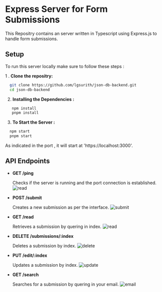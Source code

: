 # Express Server for Form Submissions
This Repositry contains an server written in Typescript using Express.js to handle form submissions.


## Setup
To run this server locally make sure to follow these steps : 

1 . **Clone the repositry:**
```bash
  git clone https://github.com/lgsurith/json-db-backend.git
  cd json-db-backend
```
2. **Installing the Dependencies :**
```bash
   npm install
   pnpm install
```
3. **To Start the Server :**
```bash
  npm start
  pnpm start
```
As indicated in the port , it will start at 'https://localhost:3000'.

## API Endpoints

- **GET /ping**
  
  Checks if the server is running and the port connection is established.
 ![read](https://github.com/lgsurith/json-db-backend/assets/117572209/9d10cc38-c45b-499b-b4c5-e92773490212)

- **POST /submit**
  
  Creates a new submission as per the interface.
  ![submit](https://github.com/lgsurith/json-db-backend/assets/117572209/623613a5-f855-4941-a992-66183d057929)

- **GET /read**
  
  Retrieves a submission by quering in index.
  ![read](https://github.com/lgsurith/json-db-backend/assets/117572209/67153371-3324-42d1-a35e-7e4ef33fc1e2)

- **DELETE /submissions/:index**
  
  Deletes a submission by index.
  ![delete](https://github.com/lgsurith/json-db-backend/assets/117572209/7919a9a7-964b-4580-8544-5e12d64a6169)

- **PUT /edit/:index**
  
  Updates a submission by index.
  ![update](https://github.com/lgsurith/json-db-backend/assets/117572209/bafad76b-9c81-416b-9140-f011886cdfbb)

- **GET /search**
  
  Searches for a submission by quering in your email.
  ![email](https://github.com/lgsurith/json-db-backend/assets/117572209/9d43f6b6-407e-4259-817c-263f7dbc16e8)

  
